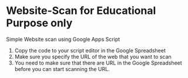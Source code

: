 # Website-Scan for Educational Purpose only

Simple Website scan using Google Apps Script

1. Copy the code to your script editor in the Google Spreadsheet
2. Make sure you specify the URL of the web that you want to scan
3. You need to make sure that there are URL in the Google Spreadsheet before you can start scanning the URL.
